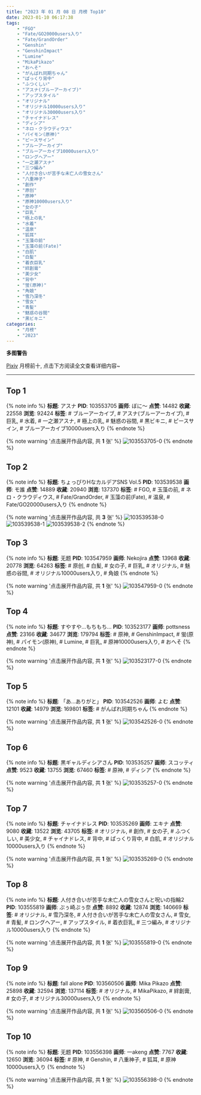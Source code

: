 ```yaml
---
title: "2023 年 01 月 08 日 月榜 Top10"
date: 2023-01-10 06:17:38
tags:
    - "FGO"
    - "Fate/GO20000users入り"
    - "Fate/GrandOrder"
    - "Genshin"
    - "GenshinImpact"
    - "Lumine"
    - "MikaPikazo"
    - "おへそ"
    - "がんばれ同期ちゃん"
    - "ぱっくり背中"
    - "ふつくしい"
    - "アスナ(ブルーアーカイブ)"
    - "アップスタイル"
    - "オリジナル"
    - "オリジナル10000users入り"
    - "オリジナル30000users入り"
    - "チャイナドレス"
    - "ディシア"
    - "ネロ・クラウディウス"
    - "パイモン(原神)"
    - "ピースサイン"
    - "ブルーアーカイブ"
    - "ブルーアーカイブ10000users入り"
    - "ロングヘアー"
    - "一之瀬アスナ"
    - "三つ編み"
    - "人付き合いが苦手な未亡人の雪女さん"
    - "八重神子"
    - "創作"
    - "原创"
    - "原神"
    - "原神10000users入り"
    - "女の子"
    - "巨乳"
    - "極上の乳"
    - "水着"
    - "温泉"
    - "狐耳"
    - "玉藻の前"
    - "玉藻の前(Fate)"
    - "白肌"
    - "白髪"
    - "着衣巨乳"
    - "絆創膏"
    - "美少女"
    - "背中"
    - "蛍(原神)"
    - "角娘"
    - "雪乃深冬"
    - "雪女"
    - "青髪"
    - "魅惑の谷間"
    - "黒ビキニ"
categories:
    - "月榜"
    - "2023"
---
```


<i class="fa fa-triangle-exclamation"></i>**多图警告**<i class="fa fa-triangle-exclamation"></i>

[Pixiv](https://www.pixiv.net/) 月榜前十, 点击下方阅读全文查看详细内容~

<!-- more -->

---

## Top 1

{% note info %}
**标题**: アスナ
**PID**: 103553705 **画师**: ぼに～
**点赞**: 14482 **收藏**: 22558 **浏览**: 92424
**标签**: # ブルーアーカイブ, # アスナ(ブルーアーカイブ), # 巨乳, # 水着, # 一之瀬アスナ, # 極上の乳, # 魅惑の谷間, # 黒ビキニ, # ピースサイン, # ブルーアーカイブ10000users入り
{% endnote %}

{% note warning '点击展开作品内容, 共 **1** 张' %}
![103553705-0](https://i.pixiv.re/img-original/img/2022/12/12/20/15/17/103553705_p0.png)
{% endnote %}

## Top 2

{% note info %}
**标题**: ちょっぴりHなカルデアSNS Vol.5
**PID**: 103539538 **画师**: モ誰
**点赞**: 14889 **收藏**: 20940 **浏览**: 137370
**标签**: # FGO, # 玉藻の前, # ネロ・クラウディウス, # Fate/GrandOrder, # 玉藻の前(Fate), # 温泉, # Fate/GO20000users入り
{% endnote %}

{% note warning '点击展开作品内容, 共 **3** 张' %}
![103539538-0](https://i.pixiv.re/img-original/img/2022/12/12/02/52/45/103539538_p0.png)
![103539538-1](https://i.pixiv.re/img-original/img/2022/12/12/02/52/45/103539538_p1.png)
![103539538-2](https://i.pixiv.re/img-original/img/2022/12/12/02/52/45/103539538_p2.png)
{% endnote %}

## Top 3

{% note info %}
**标题**: 无题
**PID**: 103547959 **画师**: Nekojira
**点赞**: 13968 **收藏**: 20778 **浏览**: 64263
**标签**: # 原创, # 白髪, # 女の子, # 巨乳, # オリジナル, # 魅惑の谷間, # オリジナル10000users入り, # 角娘
{% endnote %}

{% note warning '点击展开作品内容, 共 **1** 张' %}
![103547959-0](https://i.pixiv.re/img-original/img/2022/12/12/15/29/01/103547959_p0.png)
{% endnote %}

## Top 4

{% note info %}
**标题**: すやすや…もちもち…
**PID**: 103523177 **画师**: pottsness
**点赞**: 23166 **收藏**: 34677 **浏览**: 179794
**标签**: # 原神, # GenshinImpact, # 蛍(原神), # パイモン(原神), # Lumine, # 巨乳, # 原神10000users入り, # おへそ
{% endnote %}

{% note warning '点击展开作品内容, 共 **1** 张' %}
![103523177-0](https://i.pixiv.re/img-original/img/2022/12/11/18/00/05/103523177_p0.jpg)
{% endnote %}

## Top 5

{% note info %}
**标题**: 「あ…ありがと」
**PID**: 103542526 **画师**: よむ
**点赞**: 12101 **收藏**: 14979 **浏览**: 169801
**标签**: # がんばれ同期ちゃん
{% endnote %}

{% note warning '点击展开作品内容, 共 **1** 张' %}
![103542526-0](https://i.pixiv.re/img-original/img/2022/12/12/08/03/56/103542526_p0.png)
{% endnote %}

## Top 6

{% note info %}
**标题**: 黒ギャルディシアさん
**PID**: 103535257 **画师**: スコッティ
**点赞**: 9523 **收藏**: 13755 **浏览**: 67460
**标签**: # 原神, # ディシア
{% endnote %}

{% note warning '点击展开作品内容, 共 **1** 张' %}
![103535257-0](https://i.pixiv.re/img-original/img/2022/12/12/00/00/08/103535257_p0.jpg)
{% endnote %}

## Top 7

{% note info %}
**标题**: チャイナドレス
**PID**: 103535269 **画师**: エキナ
**点赞**: 9080 **收藏**: 13522 **浏览**: 43705
**标签**: # オリジナル, # 創作, # 女の子, # ふつくしい, # 美少女, # チャイナドレス, # 背中, # ぱっくり背中, # 白肌, # オリジナル10000users入り
{% endnote %}

{% note warning '点击展开作品内容, 共 **1** 张' %}
![103535269-0](https://i.pixiv.re/img-original/img/2022/12/12/00/00/10/103535269_p0.jpg)
{% endnote %}

## Top 8

{% note info %}
**标题**: 人付き合いが苦手な未亡人の雪女さんと呪いの指輪2
**PID**: 103555819 **画师**: ぷぅ崎ぷぅ奈
**点赞**: 8892 **收藏**: 12874 **浏览**: 140669
**标签**: # オリジナル, # 雪乃深冬, # 人付き合いが苦手な未亡人の雪女さん, # 雪女, # 青髪, # ロングヘアー, # アップスタイル, # 着衣巨乳, # 三つ編み, # オリジナル10000users入り
{% endnote %}

{% note warning '点击展开作品内容, 共 **1** 张' %}
![103555819-0](https://i.pixiv.re/img-original/img/2022/12/12/21/28/55/103555819_p0.jpg)
{% endnote %}

## Top 9

{% note info %}
**标题**: fall alone
**PID**: 103560506 **画师**: Mika Pikazo
**点赞**: 25898 **收藏**: 32594 **浏览**: 137114
**标签**: # オリジナル, # MikaPikazo, # 絆創膏, # 女の子, # オリジナル30000users入り
{% endnote %}

{% note warning '点击展开作品内容, 共 **1** 张' %}
![103560506-0](https://i.pixiv.re/img-original/img/2022/12/13/00/00/15/103560506_p0.png)
{% endnote %}

## Top 10

{% note info %}
**标题**: 无题
**PID**: 103556398 **画师**: 一akeng
**点赞**: 7767 **收藏**: 12650 **浏览**: 36094
**标签**: # 原神, # Genshin, # 八重神子, # 狐耳, # 原神10000users入り
{% endnote %}

{% note warning '点击展开作品内容, 共 **1** 张' %}
![103556398-0](https://i.pixiv.re/img-original/img/2022/12/12/21/49/39/103556398_p0.jpg)
{% endnote %}
